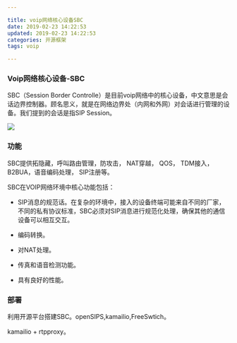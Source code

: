 ```yaml
---

title: voip网络核心设备SBC
date: 2019-02-23 14:22:53
updated: 2019-02-23 14:22:53
categories: 开源框架
tags: voip

---
```


### Voip网络核心设备-SBC

SBC（Session Border Controlle）是目前voip网络中的核心设备，中文意思是会话边界控制器。顾名思义，就是在网络边界处（内网和外网）对会话进行管理的设备。我们提到的会话是指SIP Session。

![](http://s13.sinaimg.cn/large/001p2KAvzy7g3biBp92ec&690)

### 功能

SBC提供拓隐藏，呼叫路由管理，防攻击， NAT穿越， QOS， TDM接入， B2BUA，语音编码处理， SIP注册等。

SBC在VOIP网络环境中核心功能包括：

- SIP消息的规范话。在复杂的环境中，接入的设备终端可能来自不同的厂家，不同的私有协议标准，SBC必须对SIP消息进行规范化处理，确保其他的通信设备可以相互交互。

- 编码转换。

- 对NAT处理。

- 传真和语音检测功能。

- 具有良好的性能。

### 部署

利用开源平台搭建SBC。openSIPS,kamailio,FreeSwtich。

kamailio + rtpproxy。
